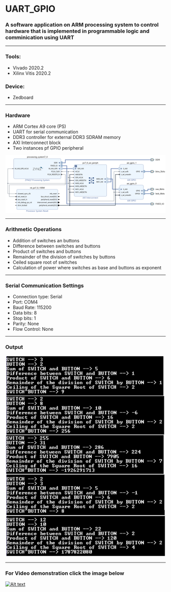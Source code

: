 # UART_GPIO
### A software application on ARM processing system to control hardware that is implemented in programmable logic and comminication using UART
-------------------------------------------------------------------------------------------------------------------

### Tools:  	
* Vivado 2020.2  
* Xilinx Vitis 2020.2 
### Device:
* Zedboard 
---------------------------------------------------------------------------------------------------------

### Hardware
* ARM Cortex A9 core (PS)
* UART for serial communication
* DDR3 controller for external DDR3 SDRAM memory
* AXI Interconnect block
* Two instances pf GPIO peripheral

![](ResourceFiles/R3.PNG)

------------------------------------------------------------------------------------------------------------
### Arithmetic Operations
* Addition of switches an buttons
* Difference between switches and buttons
* Product of switches and buttons
* Remainder of the division of switches by buttons
* Ceiled square root of switches
* Calculation of power where switches as base and buttons as exponent
-------------------------------------------------------------------------------------------------------------
### Serial Communication Settings
* Connection type: Serial
* Port: COM4
* Baud Rate: 115200
* Data bits: 8
* Stop bits: 1
* Parity: None
* Flow Control: None
---------------------------------------------------------------------------------------------------------------
### Output
![](ResourceFiles/R4.PNG)

---------------------------------------------------------------------------------------------------------------
### For Video demonstration click the image below

[![Alt text](https://img.youtube.com/vi/l6kCm4nWI3M/0.jpg)](https://www.youtube.com/watch?v=l6kCm4nWI3M)


